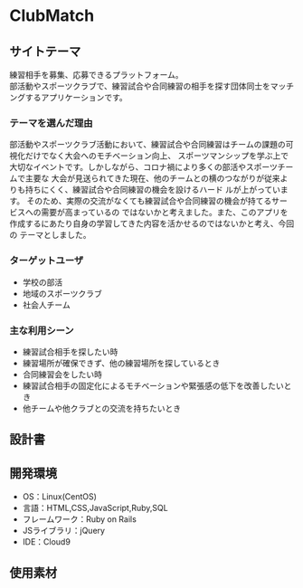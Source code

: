 # ClubMatch

## サイトテーマ
 練習相手を募集、応募できるプラットフォーム。  
 部活動やスポーツクラブで、練習試合や合同練習の相手を探す団体同士をマッチングするアプリケーションです。

### テーマを選んだ理由
 部活動やスポーツクラブ活動において、練習試合や合同練習はチームの課題の可視化だけでなく大会へのモチベーション向上、
 スポーツマンシップを学ぶ上で大切なイベントです。しかしながら、コロナ禍により多くの部活やスポーツチームで主要な
 大会が見送られてきた現在、他のチームとの横のつながりが従来よりも持ちにくく、練習試合や合同練習の機会を設けるハード
 ルが上がっています。  そのため、実際の交流がなくても練習試合や合同練習の機会が持てるサービスへの需要が高まっているの
 ではないかと考えました。また、このアプリを作成するにあたり自身の学習してきた内容を活かせるのではないかと考え、今回の
 テーマとしました。

### ターゲットユーザ
- 学校の部活
- 地域のスポーツクラブ
- 社会人チーム

### 主な利用シーン
- 練習試合相手を探したい時
- 練習場所が確保できず、他の練習場所を探しているとき
- 合同練習会をしたい時
- 練習試合相手の固定化によるモチベーションや緊張感の低下を改善したいとき
- 他チームや他クラブとの交流を持ちたいとき

## 設計書


## 開発環境
- OS：Linux(CentOS)
- 言語：HTML,CSS,JavaScript,Ruby,SQL
- フレームワーク：Ruby on Rails
- JSライブラリ：jQuery
- IDE：Cloud9

## 使用素材
<!--<a href="https://pixabay.com/ja/users/lefox-1550450/?utm_source=link-attribution&amp;utm_medium=referral&amp;utm_campaign=image&amp;utm_content=1039299">LeFox</a>による<a href="https://pixabay.com/ja//?utm_source=link-attribution&amp;utm_medium=referral&amp;utm_campaign=image&amp;utm_content=1039299">Pixabay</a>からの画像-->
<!--<a href="https://pixabay.com/ja/users/zollerkmd-8560753/?utm_source=link-attribution&amp;utm_medium=referral&amp;utm_campaign=image&amp;utm_content=3430879">zollerkmd</a>による<a href="https://pixabay.com/ja//?utm_source=link-attribution&amp;utm_medium=referral&amp;utm_campaign=image&amp;utm_content=3430879">Pixabay</a>からの画像-->
<!--<a href="https://pixabay.com/ja/users/jarmoluk-143740/?utm_source=link-attribution&amp;utm_medium=referral&amp;utm_campaign=image&amp;utm_content=488700">Michal Jarmoluk</a>による<a href="https://pixabay.com/ja//?utm_source=link-attribution&amp;utm_medium=referral&amp;utm_campaign=image&amp;utm_content=488700">Pixabay</a>からの画像-->
<!--<a href="https://pixabay.com/ja/users/annros-614174/?utm_source=link-attribution&amp;utm_medium=referral&amp;utm_campaign=image&amp;utm_content=1396740">Ann -- please donate</a>による<a href="https://pixabay.com/ja//?utm_source=link-attribution&amp;utm_medium=referral&amp;utm_campaign=image&amp;utm_content=1396740">Pixabay</a>からの画像-->
